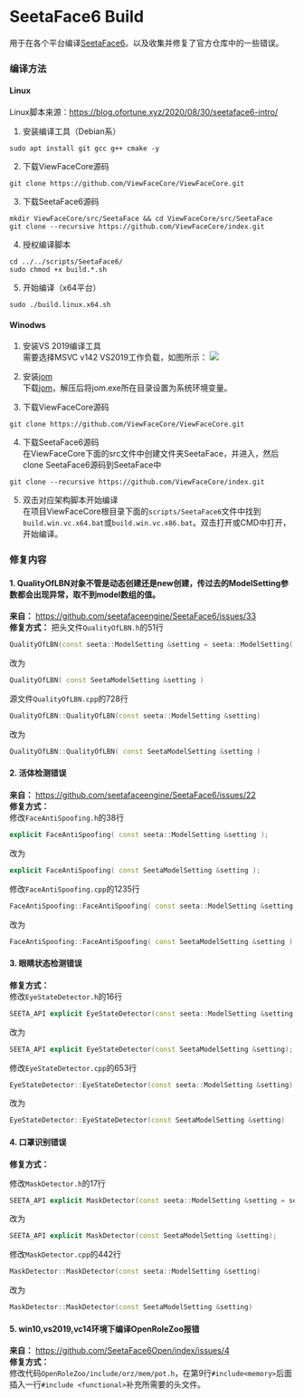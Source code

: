 # SeetaFace6 Build

用于在各个平台编译[SeetaFace6](https://github.com/SeetaFace6Open/index "SeetaFace6")。以及收集并修复了官方仓库中的一些错误。

### 编译方法
#### Linux

Linux脚本来源：https://blog.ofortune.xyz/2020/08/30/seetaface6-intro/
1. 安装编译工具（Debian系）
```shell
sudo apt install git gcc g++ cmake -y
```

2. 下载ViewFaceCore源码  
```shell
git clone https://github.com/ViewFaceCore/ViewFaceCore.git
```

3. 下载SeetaFace6源码  
```shell
mkdir ViewFaceCore/src/SeetaFace && cd ViewFaceCore/src/SeetaFace
git clone --recursive https://github.com/ViewFaceCore/index.git
```

4. 授权编译脚本  
```shell
cd ../../scripts/SeetaFace6/
sudo chmod +x build.*.sh
```

5. 开始编译（x64平台）
```shell
sudo ./build.linux.x64.sh
```

#### Winodws

1. 安装VS 2019编译工具  
需要选择MSVC v142 VS2019工作负载，如图所示：
![](https://raw.githubusercontent.com/ViewFaceCore/ViewFaceCore/dev/docs/images/vs.png)

2. 安装[jom](https://download.qt.io/official_releases/jom/ "jom")  
下载[jom](https://download.qt.io/official_releases/jom/ "jom")，解压后将jom.exe所在目录设置为系统环境变量。  

3. 下载ViewFaceCore源码  
```shell
git clone https://github.com/ViewFaceCore/ViewFaceCore.git
```

4. 下载SeetaFace6源码  
在ViewFaceCore下面的src文件中创建文件夹SeetaFace，并进入，然后clone SeetaFace6源码到SeetaFace中
```shell
git clone --recursive https://github.com/ViewFaceCore/index.git
```

5. 双击对应架构脚本开始编译  
在项目ViewFaceCore根目录下面的`scripts/SeetaFace6`文件中找到`build.win.vc.x64.bat`或`build.win.vc.x86.bat`。双击打开或CMD中打开，开始编译。

### 修复内容

#### 1. QualityOfLBN对象不管是动态创建还是new创建，传过去的ModelSetting参数都会出现异常，取不到model数组的值。
**来自：** https://github.com/seetafaceengine/SeetaFace6/issues/33  
**修复方式：**
把头文件`QualityOfLBN.h`的51行
```cpp
QualityOfLBN(const seeta::ModelSetting &setting = seeta::ModelSetting())
```
改为
```cpp
QualityOfLBN( const SeetaModelSetting &setting )
```

源文件`QualityOfLBN.cpp`的728行
```cpp
QualityOfLBN::QualityOfLBN(const seeta::ModelSetting &setting)
```
改为
```cpp
QualityOfLBN::QualityOfLBN( const SeetaModelSetting &setting )
```

#### 2. 活体检测错误  
**来自：** https://github.com/seetafaceengine/SeetaFace6/issues/22  
**修复方式：**  
修改`FaceAntiSpoofing.h`的38行  
```cpp
explicit FaceAntiSpoofing( const seeta::ModelSetting &setting );
```
改为  
```cpp
explicit FaceAntiSpoofing( const SeetaModelSetting &setting );
```

修改`FaceAntiSpoofing.cpp`的1235行  
```cpp
FaceAntiSpoofing::FaceAntiSpoofing( const seeta::ModelSetting &setting )
```
改为  
```cpp
FaceAntiSpoofing::FaceAntiSpoofing( const SeetaModelSetting &setting )
```

#### 3. 眼睛状态检测错误
**修复方式：**  
修改`EyeStateDetector.h`的16行  
```cpp
SEETA_API explicit EyeStateDetector(const seeta::ModelSetting &setting);
```
改为  
```cpp
SEETA_API explicit EyeStateDetector(const SeetaModelSetting &setting);
```

修改`EyeStateDetector.cpp`的653行  
```cpp
EyeStateDetector::EyeStateDetector(const seeta::ModelSetting &setting)
```
改为  
```cpp
EyeStateDetector::EyeStateDetector(const SeetaModelSetting &setting)
```

#### 4. 口罩识别错误  
**修复方式：**  

修改`MaskDetector.h`的17行  
```cpp
SEETA_API explicit MaskDetector(const seeta::ModelSetting &setting = seeta::ModelSetting() );
```
改为  
```cpp
SEETA_API explicit MaskDetector(const SeetaModelSetting &setting);
```

修改`MaskDetector.cpp`的442行  
```cpp
MaskDetector::MaskDetector(const seeta::ModelSetting &setting)
```
改为  
```cpp
MaskDetector::MaskDetector(const SeetaModelSetting &setting)
```

#### 5. win10,vs2019,vc14环境下编译OpenRoleZoo报错

**来自：** https://github.com/SeetaFace6Open/index/issues/4  
**修复方式：**  
修改代码`OpenRoleZoo/include/orz/mem/pot.h`，在第9行`#include<memory>`后面插入一行`#include <functional>`补充所需要的头文件。
